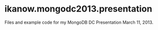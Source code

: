ikanow.mongodc2013.presentation
===============================

Files and example code for my MongoDB DC Presentation March 11, 2013.
